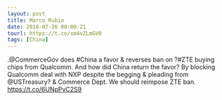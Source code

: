 ```yaml
---
layout: post
title: Marco Rubio
date: 2018-07-26 00:00:21
tourl: https://t.co/xm4vZLmGV0
tags: [China]
---
```

.@CommerceGov does #China a favor &amp; reverses ban on ?#ZTE buying chips from Qualcomm. And how did China return the favor? By blocking Qualcomm deal with NXP despite the begging &amp; pleading from @USTreasury? &amp; Commerce Dept. We should reimpose ZTE ban. https://t.co/6UNpPvC2S9